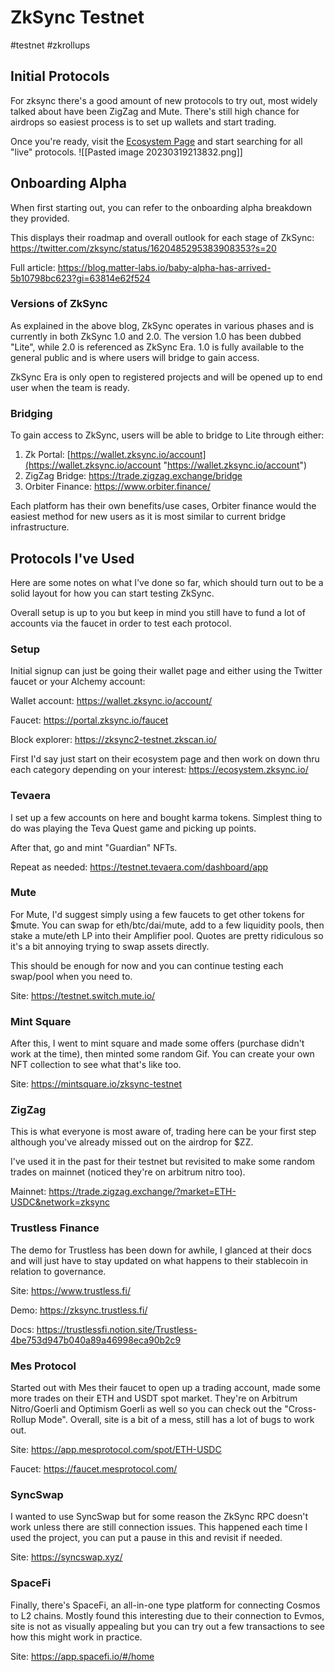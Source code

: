 # ZkSync Testnet
#testnet #zkrollups 

## Initial Protocols

For zksync there's a good amount of new protocols to try out, most widely talked about have been ZigZag and Mute. There's still high chance for airdrops so easiest process is to set up wallets and start trading.

Once you're ready, visit the [Ecosystem Page](https://ecosystem.zksync.io/) and start searching for all "live" protocols.
![[Pasted image 20230319213832.png]]

## Onboarding Alpha

When first starting out, you can refer to the onboarding alpha breakdown they provided. 

This displays their roadmap and overall outlook for each stage of ZkSync:
https://twitter.com/zksync/status/1620485295383908353?s=20 

Full article: 
https://blog.matter-labs.io/baby-alpha-has-arrived-5b10798bc623?gi=63814e62f524

### Versions of ZkSync

As explained in the above blog, ZkSync operates in various phases and is currently in both ZkSync 1.0 and 2.0. The version 1.0 has been dubbed "Lite", while 2.0 is referenced as ZkSync Era. 1.0 is fully available to the general public and is where users will bridge to gain access.

ZkSync Era is only open to registered projects and will be opened up to end user when the team is ready.

### Bridging

To gain access to ZkSync, users will be able to bridge to Lite through either:
1. Zk Portal:  [https://wallet.zksync.io/account](https://wallet.zksync.io/account "https://wallet.zksync.io/account")
2. ZigZag Bridge: https://trade.zigzag.exchange/bridge
3. Orbiter Finance: https://www.orbiter.finance/

Each platform has their own benefits/use cases, Orbiter finance would the easiest method for new users as it is most similar to current bridge infrastructure.

## Protocols I've Used

Here are some notes on what I've done so far, which should turn out to be a solid layout for how you can start testing ZkSync.

Overall setup is up to you but keep in mind you still have to fund a lot of accounts via the faucet in order to test each protocol.

### Setup

Initial signup can just be going their wallet page and either using the Twitter faucet or your Alchemy account:

Wallet account:
https://wallet.zksync.io/account/

Faucet:
https://portal.zksync.io/faucet

Block explorer:
https://zksync2-testnet.zkscan.io/

First I'd say just start on their ecosystem page and then work on down thru each category depending on your interest:
https://ecosystem.zksync.io/

### Tevaera

I set up a few accounts on here and bought karma tokens. Simplest thing to do was playing the Teva Quest game and picking up points. 

After that, go and mint "Guardian" NFTs. 

Repeat as needed:
https://testnet.tevaera.com/dashboard/app

### Mute

For Mute, I'd suggest simply using a few faucets to get other tokens for $mute. You can swap for eth/btc/dai/mute, add to a few liquidity pools, then stake a mute/eth LP into their Amplifier pool. Quotes are pretty ridiculous so it's a bit annoying trying to swap assets directly.

This should be enough for now and you can continue testing each swap/pool when you need to.

Site:
https://testnet.switch.mute.io/

### Mint Square

After this, I went to mint square and made some offers (purchase didn't work at the time), then minted some random Gif.  You can create your own NFT collection to see what that's like too.

Site:
https://mintsquare.io/zksync-testnet

### ZigZag

This is what everyone is most aware of, trading here can be your first step although you've already missed out on the airdrop for $ZZ.

I've used it in the past for their testnet but revisited to make some random trades on mainnet (noticed they're on arbitrum nitro too).

Mainnet:
https://trade.zigzag.exchange/?market=ETH-USDC&network=zksync

### Trustless Finance

The demo for Trustless has been down for awhile, I glanced at their docs and will just have to stay updated on what happens to their stablecoin in relation to governance.

Site:
https://www.trustless.fi/

Demo:
https://zksync.trustless.fi/

Docs:
https://trustlessfi.notion.site/Trustless-4be753d947b040a89a46998eca90b2c9

### Mes Protocol

Started out with Mes their faucet to open up a trading account, made some more trades on their ETH and USDT spot market. They're on Arbitrum Nitro/Goerli and Optimism Goerli as well so you can check out the "Cross-Rollup Mode". Overall, site is a bit of a mess, still has a lot of bugs to work out.

Site:
https://app.mesprotocol.com/spot/ETH-USDC

Faucet:
https://faucet.mesprotocol.com/

### SyncSwap

I wanted to use SyncSwap but for some reason the ZkSync RPC doesn't work unless there are still connection issues. This happened each time I used the project, you can put a pause in this and revisit if needed.

Site:
https://syncswap.xyz/

### SpaceFi

Finally, there's SpaceFi, an all-in-one type platform for connecting Cosmos to L2 chains. Mostly found this interesting due to their connection to Evmos, site is not as visually appealing but you can try out a few transactions to see how this might work in practice.

Site:
https://app.spacefi.io/#/home
